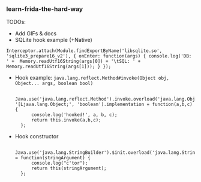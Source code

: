 ### learn-frida-the-hard-way

TODOs: 
- Add GIFs & docs
- SQLite hook example (+Native)


`
Interceptor.attach(Module.findExportByName('libsqlite.so', 'sqlite3_prepare16_v2'), {
  onEnter: function(args) {
     console.log('DB: ' +  Memory.readUtf16String(args[0]) + '\tSQL: ' + Memory.readUtf16String(args[1]));
  }
});
`



* Hook example: `java.lang.reflect.Method#invoke(Object obj, Object... args, boolean bool)`

        Java.use('java.lang.reflect.Method').invoke.overload('java.lang.Object', '[Ljava.lang.Object;', 'boolean').implementation = function(a,b,c) {
            console.log('hooked!', a, b, c);
            return this.invoke(a,b,c);
        };


* Hook constructor

        Java.use('java.lang.StringBuilder').$init.overload('java.lang.String').implementation = function(stringArgument) {
            console.log("c'tor");
            return this(stringArgument);
        };


